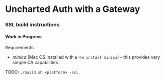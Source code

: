 # Uncharted Auth with a Gateway

### SSL build instructions

#### Work in Progress


Requirements:
 - *minica* (Mac OS installed with `brew install minica`) - this provides very simple CA capabilities

TODO: `./build.sh <platform> -ssl`